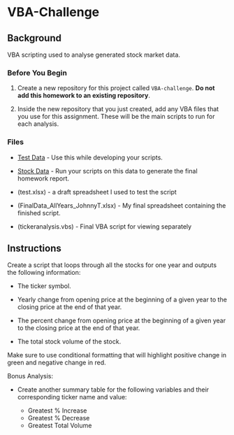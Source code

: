 # VBA-Challenge

## Background
VBA scripting used to analyse generated stock market data.

### Before You Begin

1. Create a new repository for this project called `VBA-challenge`. **Do not add this homework to an existing repository**.

2. Inside the new repository that you just created, add any VBA files that you use for this assignment. These will be the main scripts to run for each analysis.

### Files

* [Test Data](Resources/alphabetical_testing.xlsx) - Use this while developing your scripts.

* [Stock Data](Resources/Multiple_year_stock_data.xlsx) - Run your scripts on this data to generate the final homework report.

* (test.xlsx) - a draft spreadsheet I used to test the script

* (FinalData_AllYears_JohnnyT.xlsx) - My final spreadsheet containing the finished script.

* (tickeranalysis.vbs) - Final VBA script for viewing separately

## Instructions

Create a script that loops through all the stocks for one year and outputs the following information:

  * The ticker symbol.

  * Yearly change from opening price at the beginning of a given year to the closing price at the end of that year.

  * The percent change from opening price at the beginning of a given year to the closing price at the end of that year.

  * The total stock volume of the stock.

 Make sure to use conditional formatting that will highlight positive change in green and negative change in red.
 
 
Bonus Analysis:

* Create another summary table for the following variables and their corresponding ticker name and value:

   - Greatest % Increase
   - Greatest % Decrease
   - Greatest Total Volume


